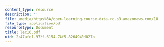 ```yaml
---
content_type: resource
description: ''
file: /media/https%3A/open-learning-course-data-rc.s3.amazonaws.com/18-366-random-walks-and-diffusion-fall-2006/2c47afe1972f615478f58264940d027b_lec16.pdf
file_type: application/pdf
resourcetype: Document
title: lec16.pdf
uid: 2c47afe1-972f-6154-78f5-8264940d027b
---
```

